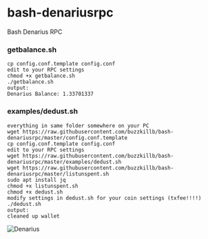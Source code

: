 # bash-denariusrpc
Bash Denarius RPC

### getbalance.sh  
```
cp config.conf.template config.conf
edit to your RPC settings
chmod +x getbalance.sh
./getbalance.sh
output:
Denarius Balance: 1.33701337
```
### examples/dedust.sh
```
everything in same folder somewhere on your PC
wget https://raw.githubusercontent.com/buzzkillb/bash-denariusrpc/master/config.conf.template
cp config.conf.template config.conf
edit to your RPC settings
wget https://raw.githubusercontent.com/buzzkillb/bash-denariusrpc/master/examples/dedust.sh
wget https://raw.githubusercontent.com/buzzkillb/bash-denariusrpc/master/listunspent.sh
sudo apt install jq
chmod +x listunspent.sh
chmod +x dedust.sh
modify settings in dedust.sh for your coin settings (txfee!!!!)
./dedust.sh
output:
cleaned up wallet
```  
![Denarius](https://github.com/buzzkillb/D-explorer/blob/master/public/images/denarius.gif)

